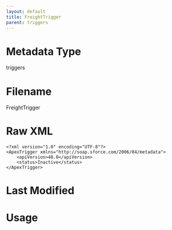 ```yaml
---
layout: default
title: FreightTrigger
parent: triggers
---
```

# Metadata Type
triggers


# Filename 
FreightTrigger


# Raw XML
```
<?xml version="1.0" encoding="UTF-8"?>
<ApexTrigger xmlns="http://soap.sforce.com/2006/04/metadata">
    <apiVersion>48.0</apiVersion>
    <status>Inactive</status>
</ApexTrigger>
```


# Last Modified


# Usage
